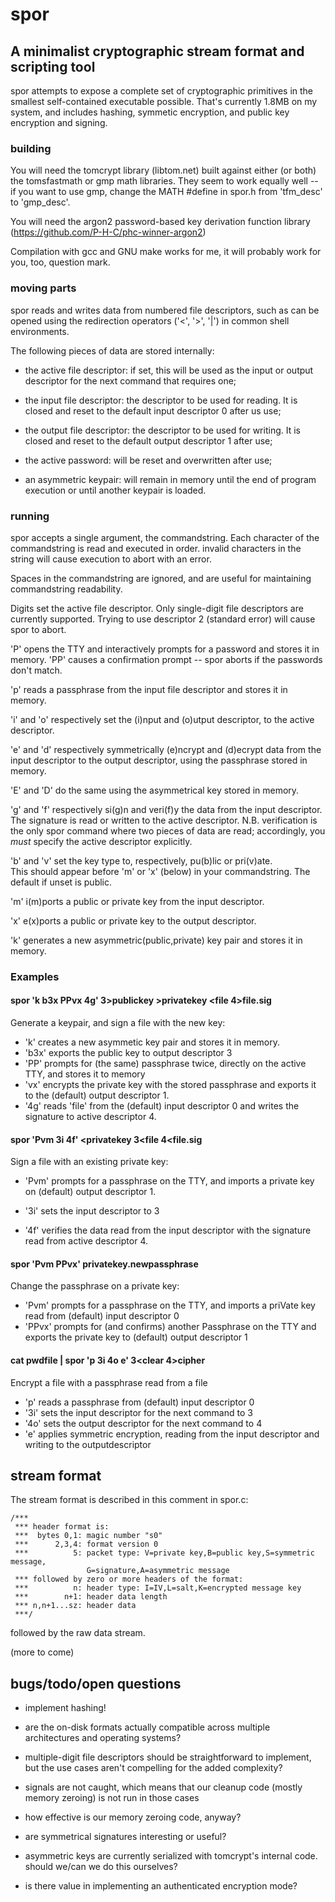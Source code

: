 # spor

## A minimalist cryptographic stream format and scripting tool

spor attempts to expose a complete set of cryptographic primitives in 
the smallest self-contained executable possible.  That's currently 1.8MB 
on my system, and includes hashing, symmetic encryption, and public key 
encryption and signing.

### building

You will need the tomcrypt library (libtom.net) built against either (or 
both) the tomsfastmath or gmp math libraries.  They seem to work equally 
well -- if you want to use gmp, change the MATH #define in spor.h from 
'tfm_desc' to 'gmp_desc'.

You will need the argon2 password-based key derivation function library 
(https://github.com/P-H-C/phc-winner-argon2)

Compilation with gcc and GNU make works for me, it will probably work 
for you, too, question mark.

### moving parts

spor reads and writes data from numbered file descriptors, such as can 
be opened using the redirection operators ('<', '>', '|') in common 
shell environments.

The following pieces of data are stored internally:

 * the active file descriptor: if set, this will be used as the input or 
output descriptor for the next command that requires one;

 * the input file descriptor: the descriptor to be used for reading. It 
is closed and reset to the default input descriptor 0 after us
use;

 * the output file descriptor: the descriptor to be used for writing. It 
is closed and reset to the default output descriptor 1 after use;

 * the active password: will be reset and overwritten after use;

 * an asymmetric keypair: will remain in memory until the end 
of program execution or until another keypair is loaded. 


### running

spor accepts a single argument, the commandstring.  Each character of 
the commandstring is read and executed in order. invalid characters in 
the string will cause execution to abort with an error.

Spaces in the commandstring are ignored, and are useful for maintaining 
commandstring readability.

Digits set the active file descriptor. Only single-digit file 
descriptors are currently supported.  Trying to use descriptor 2 
(standard error) will cause spor to abort.

'P' opens the TTY and interactively prompts for a password and stores it 
in memory. 'PP' causes a confirmation prompt -- spor aborts if the 
passwords don't match.

'p' reads a passphrase from the input file descriptor and stores it in 
memory.

'i' and 'o' respectively set the (i)nput and (o)utput descriptor, to the 
active descriptor.

'e' and 'd' respectively symmetrically (e)ncrypt and (d)ecrypt data from 
the input descriptor to the output descriptor, using the passphrase 
stored in memory.

'E' and 'D' do the same using the asymmetrical key stored in memory.

'g' and 'f' respectively si(g)n and veri(f)y the data from the input 
descriptor.  The signature is read or written to the active descriptor. 
N.B. verification is the only spor command where two pieces of data are 
read; accordingly, you *must* specify the active descriptor explicitly.

'b' and 'v' set the key type to, respectively, pu(b)lic or pri(v)ate.  
This should appear before 'm' or 'x' (below) in your commandstring.  The 
default if unset is public.

'm' i(m)ports a public or private key from the input descriptor.

'x' e(x)ports a public or private key to the output descriptor.

'k' generates a new asymmetric(public,private) key pair and stores it in 
memory.


### Examples

####  spor 'k b3x PPvx 4g' 3>publickey >privatekey <file 4>file.sig

Generate a keypair, and sign a file with the new key:

 * 'k' creates a new asymmetic key pair and stores it in memory.
 * 'b3x' exports the public key to output descriptor 3
 * 'PP' prompts for (the same) passphrase twice, directly on the active 
TTY, and stores it to memory
 * 'vx' encrypts the private key with the stored passphrase and 
exports it to the (default) output descriptor 1.
 * '4g' reads 'file' from the (default) input descriptor 0 and 
writes the signature to active descriptor 4.


#### spor 'Pvm 3i 4f' <privatekey 3<file 4<file.sig

Sign a file with an existing private key:

 * 'Pvm' prompts for a passphrase on the TTY, and imports a private key 
on (default) output descriptor 1. 

 * '3i' sets the input descriptor to 3

 * '4f' verifies the data read from the input descriptor with the 
signature read from active descriptor 4.


#### spor 'Pvm PPvx' <privatekey >privatekey.newpassphrase

Change the passphrase on a private key:

 * 'Pvm' prompts for a passphrase on the TTY, and imports a priVate key 
read from (default) input descriptor 0
 * 'PPvx' prompts for (and confirms) another Passphrase on the TTY and 
exports the private key to (default) output descriptor 1


####  cat pwdfile | spor 'p 3i 4o e' 3<clear 4>cipher

Encrypt a file with a passphrase read from a file
 * 'p' reads a passphrase from (default) input descriptor 0
 * '3i' sets the input descriptor for the next command to 3
 * '4o' sets the output descriptor for the next command to 4
 * 'e' applies symmetric encryption, reading from the input 
descriptor and writing to the outputdescriptor


## stream format

The stream format is described in this comment in spor.c:

```
/***
 *** header format is:
 ***  bytes 0,1: magic number "s0"
 ***      2,3,4: format version 0
 ***          5: packet type: V=private key,B=public key,S=symmetric message,
                 G=signature,A=asymmetric message
 *** followed by zero or more headers of the format:
 ***          n: header type: I=IV,L=salt,K=encrypted message key
 ***        n+1: header data length
 *** n,n+1...sz: header data
 ***/
```

followed by the raw data stream. 

(more to come)


## bugs/todo/open questions

 * implement hashing!

 * are the on-disk formats actually compatible across multiple 
architectures and operating systems?

 * multiple-digit file descriptors should be straightforward to 
implement, but the use cases aren't compelling for the added complexity?

 * signals are not caught, which means that our cleanup code (mostly 
memory zeroing) is not run in those cases

 * how effective is our memory zeroing code, anyway?

 * are symmetrical signatures interesting or useful?

 * asymmetric keys are currently serialized with tomcrypt's internal 
code.  should we/can we do this ourselves?

 * is there value in implementing an authenticated encryption mode?


